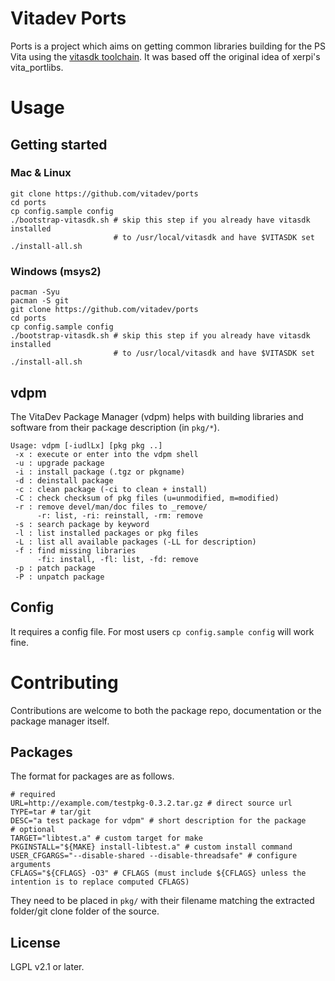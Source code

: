 Vitadev Ports
=============

Ports is a project which aims on getting common libraries building for the PS Vita using the
[vitasdk toolchain](https://github.com/vitasdk). It was based off the original idea of xerpi's
vita\_portlibs.




Usage
=====

Getting started
---------------

### Mac & Linux
```shell
git clone https://github.com/vitadev/ports
cd ports
cp config.sample config
./bootstrap-vitasdk.sh # skip this step if you already have vitasdk installed
                       # to /usr/local/vitasdk and have $VITASDK set
./install-all.sh
```

### Windows (msys2)
```shell
pacman -Syu
pacman -S git
git clone https://github.com/vitadev/ports
cd ports
cp config.sample config
./bootstrap-vitasdk.sh # skip this step if you already have vitasdk installed
                       # to /usr/local/vitasdk and have $VITASDK set
./install-all.sh
```

vdpm
----

The VitaDev Package Manager (vdpm) helps with building libraries
and software from their package description (in `pkg/*`).

```
Usage: vdpm [-iudlLx] [pkg pkg ..]
 -x : execute or enter into the vdpm shell
 -u : upgrade package
 -i : install package (.tgz or pkgname)
 -d : deinstall package
 -c : clean package (-ci to clean + install)
 -C : check checksum of pkg files (u=unmodified, m=modified)
 -r : remove devel/man/doc files to _remove/
      -r: list, -ri: reinstall, -rm: remove
 -s : search package by keyword
 -l : list installed packages or pkg files
 -L : list all available packages (-LL for description)
 -f : find missing libraries
      -fi: install, -fl: list, -fd: remove
 -p : patch package
 -P : unpatch package
```

Config
------

It requires a config file. For most users `cp config.sample config` will work fine.

Contributing
============

Contributions are welcome to both the package repo, documentation or the package manager itself.

Packages
--------

The format for packages are as follows.

```shell
# required
URL=http://example.com/testpkg-0.3.2.tar.gz # direct source url
TYPE=tar # tar/git
DESC="a test package for vdpm" # short description for the package
# optional
TARGET="libtest.a" # custom target for make
PKGINSTALL="${MAKE} install-libtest.a" # custom install command
USER_CFGARGS="--disable-shared --disable-threadsafe" # configure arguments
CFLAGS="${CFLAGS} -O3" # CFLAGS (must include ${CFLAGS} unless the intention is to replace computed CFLAGS)
```

They need to be placed in `pkg/` with their filename matching the extracted folder/git clone folder of the source.

License
-------
LGPL v2.1 or later.
